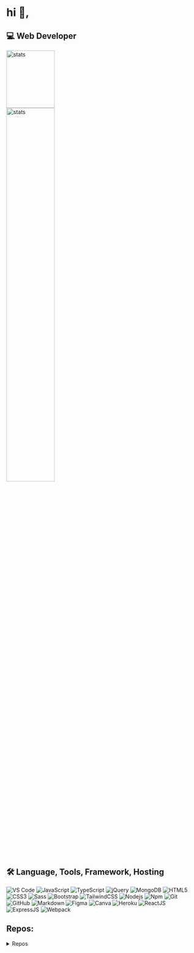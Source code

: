 # hi 👋,

## 💻 Web Developer

<a><img src="https://github-readme-stats.vercel.app/api?username=healthpackdev&theme=dark&hide_title=true&hide_border=true&show_icons=true" height="150px" width="50%" alt="stats"/></a><br>
<a><img src="https://github-readme-stats.vercel.app/api/top-langs/?username=healthpackdev&hide_title=true&theme=dark&hide_border=true&layout=compact" width="50%" alt="stats"/></a>
  
## 🛠 Language, Tools, Framework, Hosting 

![VS Code](https://img.shields.io/static/v1?style=flat&message=Visual+Studio+Code&color=007ACC&logo=Visual+Studio+Code&logoColor=FFFFFF&label=)
![JavaScript](https://img.shields.io/badge/-JavaScript-%23F7DF1C?style=flat&logo=javascript&logoColor=000000&labelColor=%23F7DF1C&color=%23F7DF1C)
![TypeScript](https://img.shields.io/badge/typescript%20-%23007ACC.svg?&style=flat&logo=typescript&logoColor=white)
![jQuery](https://img.shields.io/badge/jquery%20-%230769AD.svg?&style=flat&logo=jquery&logoColor=white)
![MongoDB](https://img.shields.io/badge/MongoDB-%234ea94b.svg?&style=flat&logo=mongodb&logoColor=white)
![HTML5](https://img.shields.io/badge/-HTML5-%23E44D27?style=flat&logo=html5&logoColor=ffffff)
![CSS3](https://img.shields.io/badge/-CSS3-%231572B6?style=flat&logo=css3)
![Sass](https://img.shields.io/badge/-Sass-%23CC6699?style=flat&logo=sass&logoColor=ffffff)
![Bootstrap](https://img.shields.io/badge/-Bootstrap-563D7C?style=flat&logo=Bootstrap)
![TailwindCSS](https://img.shields.io/static/v1?style=flat&message=Tailwind+CSS&color=38B2AC&logo=Tailwind+CSS&logoColor=FFFFFF&label=)
![Nodejs](https://img.shields.io/badge/-Nodejs-339933?style=flat&logo=Node.js&logoColor=ffffff)
![Npm](https://img.shields.io/badge/-npm-CB3837?style=flat&logo=npm)
![Git](https://img.shields.io/badge/-Git-%23F05032?style=flat&logo=git&logoColor=%23ffffff)
![GitHub](https://img.shields.io/badge/-GitHub-181717?style=flat&logo=github)
![Markdown](https://img.shields.io/badge/markdown-%23000000.svg?&style=flat&logo=markdown&logoColor=white)
![Figma](https://img.shields.io/badge/figma%20-%23F24E1E.svg?&style=flat&logo=figma&logoColor=white)
![Canva](https://img.shields.io/badge/Canva%20-%2300C4CC.svg?&style=flat&logo=Canva&logoColor=white)
![Heroku](https://img.shields.io/badge/heroku%20-%23430098.svg?&style=flat&logo=heroku&logoColor=white)
![ReactJS](https://img.shields.io/badge/-ReactJs-61DAFB?logo=react&logoColor=black&style=flat)
![ExpressJS](https://img.shields.io/badge/express.js%20-%23404d59.svg?&style=flat)
![Webpack](https://img.shields.io/badge/webpack%20-%238DD6F9.svg?&style=flat&logo=webpack&logoColor=black)

## Repos:
<details>
  <summary>Repos</summary>

[![Smart](https://github-readme-stats.vercel.app/api/pin/?username=healthpackdev&repo=Smart&theme=dark)](https://github.com/healthpackdev/Smart)

[![Counter](https://github-readme-stats.vercel.app/api/pin/?username=healthpackdev&repo=new-year-counter&theme=dark)](https://github.com/healthpackdev/new-year-counter)

[![ts bot](https://github-readme-stats.vercel.app/api/pin/?username=healthpackdev&repo=typescript-bot&theme=dark)](https://github.com/healthpackdev/typescript-bot)
[![ts site](https://github-readme-stats.vercel.app/api/pin/?username=healthpackdev&repo=TS-tailwindcss-react&theme=dark)](https://github.com/healthpackdev/TS-tailwindcss-react)
 </details>
